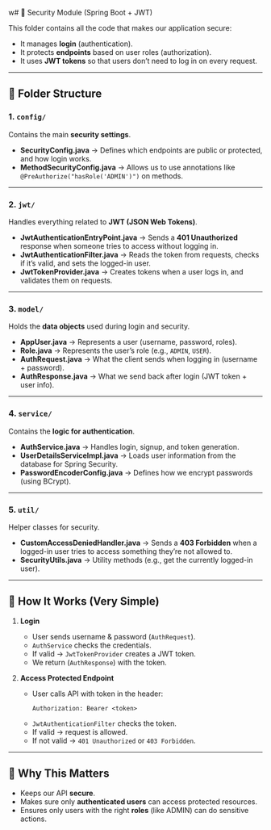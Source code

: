w# 🔐 Security Module (Spring Boot + JWT)

This folder contains all the code that makes our application secure:
- It manages **login** (authentication).
- It protects **endpoints** based on user roles (authorization).
- It uses **JWT tokens** so that users don’t need to log in on every request.

---

## 📂 Folder Structure

### 1. `config/`
Contains the main **security settings**.

- **SecurityConfig.java** → Defines which endpoints are public or protected, and how login works.
- **MethodSecurityConfig.java** → Allows us to use annotations like `@PreAuthorize("hasRole('ADMIN')")` on methods.

---

### 2. `jwt/`
Handles everything related to **JWT (JSON Web Tokens)**.

- **JwtAuthenticationEntryPoint.java** → Sends a **401 Unauthorized** response when someone tries to access without logging in.
- **JwtAuthenticationFilter.java** → Reads the token from requests, checks if it’s valid, and sets the logged-in user.
- **JwtTokenProvider.java** → Creates tokens when a user logs in, and validates them on requests.

---

### 3. `model/`
Holds the **data objects** used during login and security.

- **AppUser.java** → Represents a user (username, password, roles).
- **Role.java** → Represents the user’s role (e.g., `ADMIN`, `USER`).
- **AuthRequest.java** → What the client sends when logging in (username + password).
- **AuthResponse.java** → What we send back after login (JWT token + user info).

---

### 4. `service/`
Contains the **logic for authentication**.

- **AuthService.java** → Handles login, signup, and token generation.
- **UserDetailsServiceImpl.java** → Loads user information from the database for Spring Security.
- **PasswordEncoderConfig.java** → Defines how we encrypt passwords (using BCrypt).

---

### 5. `util/`
Helper classes for security.

- **CustomAccessDeniedHandler.java** → Sends a **403 Forbidden** when a logged-in user tries to access something they’re not allowed to.
- **SecurityUtils.java** → Utility methods (e.g., get the currently logged-in user).

---

## 🔄 How It Works (Very Simple)

1. **Login**
    - User sends username & password (`AuthRequest`).
    - `AuthService` checks the credentials.
    - If valid → `JwtTokenProvider` creates a JWT token.
    - We return (`AuthResponse`) with the token.

2. **Access Protected Endpoint**
    - User calls API with token in the header:
      ```
      Authorization: Bearer <token>
      ```  
    - `JwtAuthenticationFilter` checks the token.
    - If valid → request is allowed.
    - If not valid → `401 Unauthorized` or `403 Forbidden`.

---

## 🎯 Why This Matters

- Keeps our API **secure**.
- Makes sure only **authenticated users** can access protected resources.
- Ensures only users with the right **roles** (like ADMIN) can do sensitive actions.

